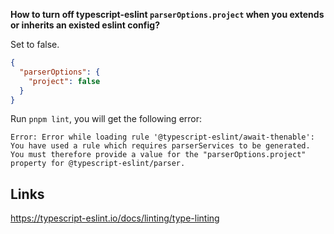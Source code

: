 **How to turn off typescript-eslint `parserOptions.project` when you extends or inherits an existed eslint config?**

Set to false.

```json
{
  "parserOptions": {
    "project": false
  }
}
```

Run `pnpm lint`, you will get the following error:

```
Error: Error while loading rule '@typescript-eslint/await-thenable': You have used a rule which requires parserServices to be generated. You must therefore provide a value for the "parserOptions.project" property for @typescript-eslint/parser.
```

## Links

https://typescript-eslint.io/docs/linting/type-linting
